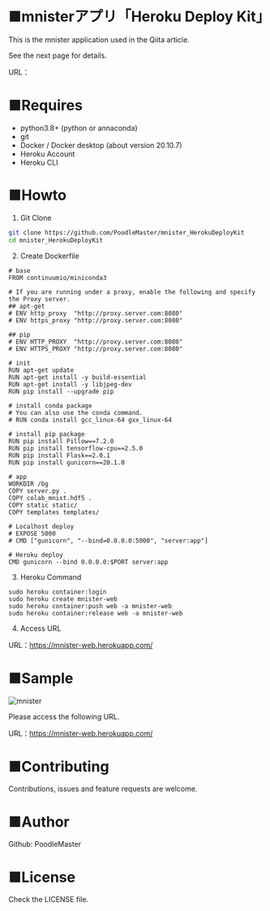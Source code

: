 # ■mnisterアプリ「Heroku Deploy Kit」
This is the mnister application used in the Qiita article.

See the next page for details.

URL：

# ■Requires
- python3.8+ (python or annaconda)
- git
- Docker / Docker desktop (about version 20.10.7)
- Heroku Account
- Heroku CLI

# ■Howto
1. Git Clone
```bash
git clone https://github.com/PoodleMaster/mnister_HerokuDeployKit
cd mnister_HerokuDeployKit
```

2. Create Dockerfile
```dockerfile:Dockerfile
# base
FROM continuumio/miniconda3

# If you are running under a proxy, enable the following and specify the Proxy server.
## apt-get
# ENV http_proxy  "http://proxy.server.com:8080"
# ENV https_proxy "http://proxy.server.com:8080"

## pip
# ENV HTTP_PROXY  "http://proxy.server.com:8080"
# ENV HTTPS_PROXY "http://proxy.server.com:8080"

# init
RUN apt-get update
RUN apt-get install -y build-essential
RUN apt-get install -y libjpeg-dev
RUN pip install --upgrade pip

# install conda package
# You can also use the conda command.
# RUN conda install gcc_linux-64 gxx_linux-64

# install pip package
RUN pip install Pillow==7.2.0
RUN pip install tensorflow-cpu==2.5.0
RUN pip install Flask==2.0.1
RUN pip install gunicorn==20.1.0

# app
WORKDIR /bg
COPY server.py .
COPY colab_mnist.hdf5 .
COPY static static/
COPY templates templates/

# Localhost deploy
# EXPOSE 5000
# CMD ["gunicorn", "--bind=0.0.0.0:5000", "server:app"]

# Heroku deploy
CMD gunicorn --bind 0.0.0.0:$PORT server:app
```

3. Heroku Command
```
sudo heroku container:login
sudo heroku create mnister-web
sudo heroku container:push web -a mnister-web
sudo heroku container:release web -a mnister-web
```

4. Access URL

URL：https://mnister-web.herokuapp.com/

# ■Sample
![mnister](https://user-images.githubusercontent.com/69660581/128281550-589a4ddb-20e1-47e5-b803-c202db9c3640.png)

Please access the following URL.

URL：https://mnister-web.herokuapp.com/

# ■Contributing
Contributions, issues and feature requests are welcome.

# ■Author
Github: PoodleMaster

# ■License
Check the LICENSE file.
